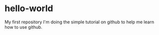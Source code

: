 # hello-world
My first repository
I'm doing the simple tutorial on github to help me learn how to use github.
